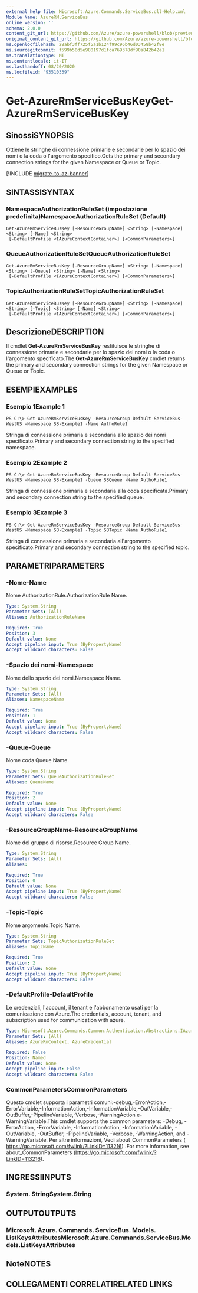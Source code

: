 ```yaml
---
external help file: Microsoft.Azure.Commands.ServiceBus.dll-Help.xml
Module Name: AzureRM.ServiceBus
online version: ''
schema: 2.0.0
content_git_url: https://github.com/Azure/azure-powershell/blob/preview/src/ResourceManager/ServiceBus/Commands.ServiceBus/help/Get-AzureRmServiceBusKey.md
original_content_git_url: https://github.com/Azure/azure-powershell/blob/preview/src/ResourceManager/ServiceBus/Commands.ServiceBus/help/Get-AzureRmServiceBusKey.md
ms.openlocfilehash: 28abf3ff725f5a1b124f99c96b46d03458b42f8e
ms.sourcegitcommit: f599b50d5e980197d1fca769378df90a842b42a1
ms.translationtype: MT
ms.contentlocale: it-IT
ms.lasthandoff: 08/20/2020
ms.locfileid: "93510339"
---
```

# <span data-ttu-id="4177f-101">Get-AzureRmServiceBusKey</span><span class="sxs-lookup"><span data-stu-id="4177f-101">Get-AzureRmServiceBusKey</span></span>

## <span data-ttu-id="4177f-102">Sinossi</span><span class="sxs-lookup"><span data-stu-id="4177f-102">SYNOPSIS</span></span>
<span data-ttu-id="4177f-103">Ottiene le stringhe di connessione primarie e secondarie per lo spazio dei nomi o la coda o l'argomento specifico.</span><span class="sxs-lookup"><span data-stu-id="4177f-103">Gets the primary and secondary connection strings for the given Namespace or Queue or Topic.</span></span>

[!INCLUDE [migrate-to-az-banner](../../includes/migrate-to-az-banner.md)]

## <span data-ttu-id="4177f-104">SINTASSI</span><span class="sxs-lookup"><span data-stu-id="4177f-104">SYNTAX</span></span>

### <span data-ttu-id="4177f-105">NamespaceAuthorizationRuleSet (impostazione predefinita)</span><span class="sxs-lookup"><span data-stu-id="4177f-105">NamespaceAuthorizationRuleSet (Default)</span></span>
```
Get-AzureRmServiceBusKey [-ResourceGroupName] <String> [-Namespace] <String> [-Name] <String>
 [-DefaultProfile <IAzureContextContainer>] [<CommonParameters>]
```

### <span data-ttu-id="4177f-106">QueueAuthorizationRuleSet</span><span class="sxs-lookup"><span data-stu-id="4177f-106">QueueAuthorizationRuleSet</span></span>
```
Get-AzureRmServiceBusKey [-ResourceGroupName] <String> [-Namespace] <String> [-Queue] <String> [-Name] <String>
 [-DefaultProfile <IAzureContextContainer>] [<CommonParameters>]
```

### <span data-ttu-id="4177f-107">TopicAuthorizationRuleSet</span><span class="sxs-lookup"><span data-stu-id="4177f-107">TopicAuthorizationRuleSet</span></span>
```
Get-AzureRmServiceBusKey [-ResourceGroupName] <String> [-Namespace] <String> [-Topic] <String> [-Name] <String>
 [-DefaultProfile <IAzureContextContainer>] [<CommonParameters>]
```

## <span data-ttu-id="4177f-108">Descrizione</span><span class="sxs-lookup"><span data-stu-id="4177f-108">DESCRIPTION</span></span>
<span data-ttu-id="4177f-109">Il cmdlet **Get-AzureRmServiceBusKey** restituisce le stringhe di connessione primarie e secondarie per lo spazio dei nomi o la coda o l'argomento specificato.</span><span class="sxs-lookup"><span data-stu-id="4177f-109">The **Get-AzureRmServiceBusKey** cmdlet returns the primary and secondary connection strings for the given Namespace or Queue or Topic.</span></span> 

## <span data-ttu-id="4177f-110">ESEMPI</span><span class="sxs-lookup"><span data-stu-id="4177f-110">EXAMPLES</span></span>

### <span data-ttu-id="4177f-111">Esempio 1</span><span class="sxs-lookup"><span data-stu-id="4177f-111">Example 1</span></span>
```
PS C:\> Get-AzureRmServiceBusKey -ResourceGroup Default-ServiceBus-WestUS -Namespace SB-Example1 -Name AuthoRule1
```

<span data-ttu-id="4177f-112">Stringa di connessione primaria e secondaria allo spazio dei nomi specificato.</span><span class="sxs-lookup"><span data-stu-id="4177f-112">Primary and secondary connection string to the specified namespace.</span></span>

### <span data-ttu-id="4177f-113">Esempio 2</span><span class="sxs-lookup"><span data-stu-id="4177f-113">Example 2</span></span>
```
PS C:\> Get-AzureRmServiceBusKey -ResourceGroup Default-ServiceBus-WestUS -Namespace SB-Example1 -Queue SBQueue -Name AuthoRule1
```

<span data-ttu-id="4177f-114">Stringa di connessione primaria e secondaria alla coda specificata.</span><span class="sxs-lookup"><span data-stu-id="4177f-114">Primary and secondary connection string to the specified queue.</span></span>

### <span data-ttu-id="4177f-115">Esempio 3</span><span class="sxs-lookup"><span data-stu-id="4177f-115">Example 3</span></span>
```
PS C:\> Get-AzureRmServiceBusKey -ResourceGroup Default-ServiceBus-WestUS -Namespace SB-Example1 -Topic SBTopic -Name AuthoRule1
```

<span data-ttu-id="4177f-116">Stringa di connessione primaria e secondaria all'argomento specificato.</span><span class="sxs-lookup"><span data-stu-id="4177f-116">Primary and secondary connection string to the specified topic.</span></span>

## <span data-ttu-id="4177f-117">PARAMETRI</span><span class="sxs-lookup"><span data-stu-id="4177f-117">PARAMETERS</span></span>

### <span data-ttu-id="4177f-118">-Nome</span><span class="sxs-lookup"><span data-stu-id="4177f-118">-Name</span></span>
<span data-ttu-id="4177f-119">Nome AuthorizationRule.</span><span class="sxs-lookup"><span data-stu-id="4177f-119">AuthorizationRule Name.</span></span>

```yaml
Type: System.String
Parameter Sets: (All)
Aliases: AuthorizationRuleName

Required: True
Position: 3
Default value: None
Accept pipeline input: True (ByPropertyName)
Accept wildcard characters: False
```

### <span data-ttu-id="4177f-120">-Spazio dei nomi</span><span class="sxs-lookup"><span data-stu-id="4177f-120">-Namespace</span></span>
<span data-ttu-id="4177f-121">Nome dello spazio dei nomi.</span><span class="sxs-lookup"><span data-stu-id="4177f-121">Namespace Name.</span></span>

```yaml
Type: System.String
Parameter Sets: (All)
Aliases: NamespaceName

Required: True
Position: 1
Default value: None
Accept pipeline input: True (ByPropertyName)
Accept wildcard characters: False
```

### <span data-ttu-id="4177f-122">-Queue</span><span class="sxs-lookup"><span data-stu-id="4177f-122">-Queue</span></span>
<span data-ttu-id="4177f-123">Nome coda.</span><span class="sxs-lookup"><span data-stu-id="4177f-123">Queue Name.</span></span>

```yaml
Type: System.String
Parameter Sets: QueueAuthorizationRuleSet
Aliases: QueueName

Required: True
Position: 2
Default value: None
Accept pipeline input: True (ByPropertyName)
Accept wildcard characters: False
```

### <span data-ttu-id="4177f-124">-ResourceGroupName</span><span class="sxs-lookup"><span data-stu-id="4177f-124">-ResourceGroupName</span></span>
<span data-ttu-id="4177f-125">Nome del gruppo di risorse.</span><span class="sxs-lookup"><span data-stu-id="4177f-125">Resource Group Name.</span></span>

```yaml
Type: System.String
Parameter Sets: (All)
Aliases: 

Required: True
Position: 0
Default value: None
Accept pipeline input: True (ByPropertyName)
Accept wildcard characters: False
```

### <span data-ttu-id="4177f-126">-Topic</span><span class="sxs-lookup"><span data-stu-id="4177f-126">-Topic</span></span>
<span data-ttu-id="4177f-127">Nome argomento.</span><span class="sxs-lookup"><span data-stu-id="4177f-127">Topic Name.</span></span>

```yaml
Type: System.String
Parameter Sets: TopicAuthorizationRuleSet
Aliases: TopicName

Required: True
Position: 2
Default value: None
Accept pipeline input: True (ByPropertyName)
Accept wildcard characters: False
```

### <span data-ttu-id="4177f-128">-DefaultProfile</span><span class="sxs-lookup"><span data-stu-id="4177f-128">-DefaultProfile</span></span>
<span data-ttu-id="4177f-129">Le credenziali, l'account, il tenant e l'abbonamento usati per la comunicazione con Azure.</span><span class="sxs-lookup"><span data-stu-id="4177f-129">The credentials, account, tenant, and subscription used for communication with azure.</span></span>

```yaml
Type: Microsoft.Azure.Commands.Common.Authentication.Abstractions.IAzureContextContainer
Parameter Sets: (All)
Aliases: AzureRmContext, AzureCredential

Required: False
Position: Named
Default value: None
Accept pipeline input: False
Accept wildcard characters: False
```

### <span data-ttu-id="4177f-130">CommonParameters</span><span class="sxs-lookup"><span data-stu-id="4177f-130">CommonParameters</span></span>
<span data-ttu-id="4177f-131">Questo cmdlet supporta i parametri comuni:-debug,-ErrorAction,-ErrorVariable,-InformationAction,-InformationVariable,-OutVariable,-OutBuffer,-PipelineVariable,-Verbose,-WarningAction e-WarningVariable.</span><span class="sxs-lookup"><span data-stu-id="4177f-131">This cmdlet supports the common parameters: -Debug, -ErrorAction, -ErrorVariable, -InformationAction, -InformationVariable, -OutVariable, -OutBuffer, -PipelineVariable, -Verbose, -WarningAction, and -WarningVariable.</span></span> <span data-ttu-id="4177f-132">Per altre informazioni, Vedi about_CommonParameters ( https://go.microsoft.com/fwlink/?LinkID=113216) .</span><span class="sxs-lookup"><span data-stu-id="4177f-132">For more information, see about_CommonParameters (https://go.microsoft.com/fwlink/?LinkID=113216).</span></span>

## <span data-ttu-id="4177f-133">INGRESSI</span><span class="sxs-lookup"><span data-stu-id="4177f-133">INPUTS</span></span>

### <span data-ttu-id="4177f-134">System. String</span><span class="sxs-lookup"><span data-stu-id="4177f-134">System.String</span></span>

## <span data-ttu-id="4177f-135">OUTPUT</span><span class="sxs-lookup"><span data-stu-id="4177f-135">OUTPUTS</span></span>

### <span data-ttu-id="4177f-136">Microsoft. Azure. Commands. ServiceBus. Models. ListKeysAttributes</span><span class="sxs-lookup"><span data-stu-id="4177f-136">Microsoft.Azure.Commands.ServiceBus.Models.ListKeysAttributes</span></span>

## <span data-ttu-id="4177f-137">Note</span><span class="sxs-lookup"><span data-stu-id="4177f-137">NOTES</span></span>

## <span data-ttu-id="4177f-138">COLLEGAMENTI CORRELATI</span><span class="sxs-lookup"><span data-stu-id="4177f-138">RELATED LINKS</span></span>

